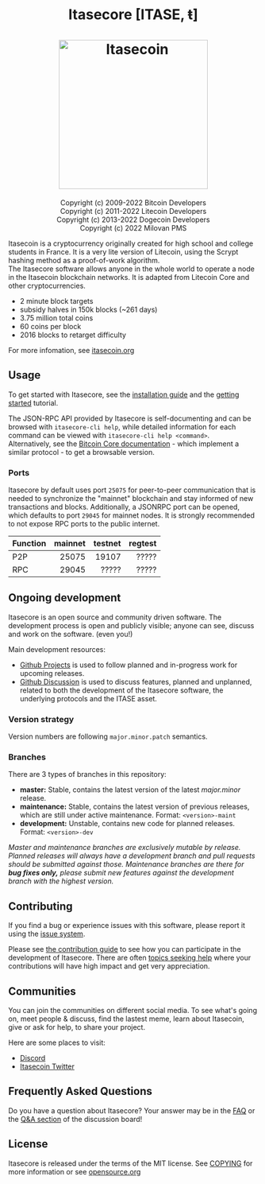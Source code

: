 <h1 align="center">
Itasecore [ITASE, ŧ]  
<br/><br/>
<img src="https://cdn.discordapp.com/attachments/485464301516095509/931659437830205440/itasecoin.png" alt="Itasecoin" width="300"/>
</h1>

<div align="center">

Copyright (c) 2009-2022 Bitcoin Developers<br>
Copyright (c) 2011-2022 Litecoin Developers<br>
Copyright (c) 2013-2022 Dogecoin Developers<br>
Copyright (c) 2022 Milovan PMS

</div>

Itasecoin is a cryptocurrency originally created for high school and college students in France. It is a very lite version of Litecoin, using the Scrypt hashing method as a proof-of-work algorithm. <br>The Itasecore software allows anyone in the whole world to operate a node in the Itasecoin blockchain networks. It is adapted from Litecoin Core and other cryptocurrencies.
 - 2 minute block targets
 - subsidy halves in 150k blocks (~261 days)
 - 3.75 million total coins
 - 60 coins per block
 - 2016 blocks to retarget difficulty

For more infomation, see [itasecoin.org](https://itasecoin.org)

## Usage

To get started with Itasecore, see the [installation guide](INSTALL.md) and the [getting started](doc/getting-started.md) tutorial.

The JSON-RPC API provided by Itasecore is self-documenting and can be browsed with `itasecore-cli help`, while detailed information for each command can be viewed with `itasecore-cli help <command>`. 
<br>Alternatively, see the [Bitcoin Core documentation](https://developer.bitcoin.org/reference/rpc/) - which implement a similar protocol - to get a browsable version.

### Ports

Itasecore by default uses port `25075` for peer-to-peer communication that
is needed to synchronize the "mainnet" blockchain and stay informed of new
transactions and blocks. Additionally, a JSONRPC port can be opened, which
defaults to port `29045` for mainnet nodes. It is strongly recommended to not
expose RPC ports to the public internet.

| Function | mainnet | testnet | regtest |
| :------- | ------: | ------: | ------: |
| P2P      |   25075 |   19107 |   ????? |
| RPC      |   29045 |   ????? |   ????? |

## Ongoing development

Itasecore is an open source and community driven software. The development
process is open and publicly visible; anyone can see, discuss and work on the
software. (even you!)

Main development resources:

* [Github Projects](https://github.com/milopms/itasecoin/projects) is used to
  follow planned and in-progress work for upcoming releases.
* [Github Discussion](https://github.com/milopms/itasecoin/discussions) is used
  to discuss features, planned and unplanned, related to both the development of
  the Itasecore software, the underlying protocols and the ITASE asset.  

### Version strategy
Version numbers are following ```major.minor.patch``` semantics.

### Branches
There are 3 types of branches in this repository:

- **master:** Stable, contains the latest version of the latest *major.minor* release.
- **maintenance:** Stable, contains the latest version of previous releases, which are still under active maintenance. Format: ```<version>-maint```
- **development:** Unstable, contains new code for planned releases. Format: ```<version>-dev```

*Master and maintenance branches are exclusively mutable by release. Planned*
*releases will always have a development branch and pull requests should be*
*submitted against those. Maintenance branches are there for **bug fixes only,***
*please submit new features against the development branch with the highest version.*

## Contributing

If you find a bug or experience issues with this software, please report it
using the [issue system](https://github.com/milopms/itasecoin/issues/new?assignees=&labels=bug&template=bug_report.md&title=%5Bbug%5D+).

Please see [the contribution guide](CONTRIBUTING.md) to see how you can
participate in the development of Itasecore. There are often
[topics seeking help](https://github.com/milopms/itasecoin/labels/help%20wanted)
where your contributions will have high impact and get very appreciation.

## Communities

You can join the communities on different social media.
To see what's going on, meet people & discuss, find the lastest meme, learn
about Itasecoin, give or ask for help, to share your project.

Here are some places to visit:

* [Discord](https://discord.gg/itasecoin)
* [Itasecoin Twitter](https://twitter.com/itasecoin)

## Frequently Asked Questions 

Do you have a question about Itasecore? Your answer may be in the
[FAQ](doc/FAQ.md) or the
[Q&A section](https://github.com/milopms/itasecoin/discussions/categories/q-a)
of the discussion board!

## License
Itasecore is released under the terms of the MIT license. See
[COPYING](COPYING) for more information or see
[opensource.org](https://opensource.org/licenses/MIT)
